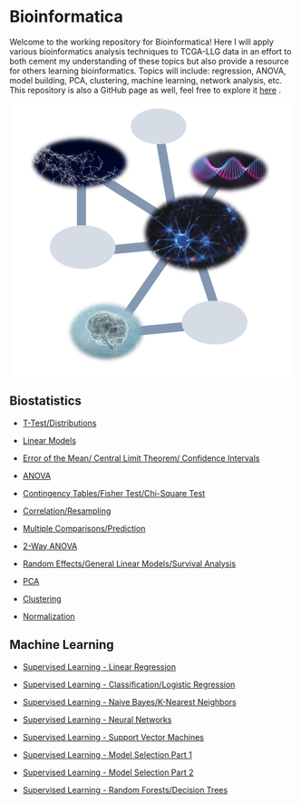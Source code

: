 
# Bioinformatica

Welcome to the working repository for Bioinformatica! Here I will apply various bioinformatics analysis techniques to TCGA-LLG data in an effort to both cement my understanding of these topics but also provide a resource for others learning bioinformatics. Topics will include: regression, ANOVA, model building, PCA, clustering, machine learning, network analysis, etc. This repository is also a GitHub page as well, feel free to explore it [here](https://bionomad.github.io/Bioinformatica/) . 

<p align="center">
    <img src="https://github.com/BioNomad/Bioinformatica/blob/main/images/info_graphic.PNG" width=, height=>
</p>

## Biostatistics 

* [T-Test/Distributions](https://github.com/BioNomad/Bioinformatica/blob/main/pages_you_can_read/ttest_distributions/ttest_distributions.md)

* [Linear Models](https://github.com/BioNomad/Bioinformatica/blob/main/pages_you_can_read/models/linear_model.md)

* [Error of the Mean/ Central Limit Theorem/ Confidence Intervals](https://github.com/BioNomad/Bioinformatica/blob/main/pages_you_can_read/error_clt_ci/error_clt_ci.md)

* [ANOVA](https://github.com/BioNomad/Bioinformatica/blob/main/pages_you_can_read/anova/anova.md)

* [Contingency Tables/Fisher Test/Chi-Square Test](https://github.com/BioNomad/Bioinformatica/blob/main/pages_you_can_read/ct_ft_ct/ct_ft_ct.md)

* [Correlation/Resampling](https://github.com/BioNomad/Bioinformatica/blob/main/pages_you_can_read/correlation_resampling/correlation_resampling.md)

* [Multiple Comparisons/Prediction](https://github.com/BioNomad/Bioinformatica/blob/main/pages_you_can_read/mc_pred/mc_pred.md)

* [2-Way ANOVA](https://github.com/BioNomad/Bioinformatica/blob/main/pages_you_can_read/2_anova/2_anova.md)

* [Random Effects/General Linear Models/Survival Analysis](https://github.com/BioNomad/Bioinformatica/blob/main/pages_you_can_read/re_glm_sur/re_glm_sur.md)

* [PCA](https://github.com/BioNomad/Bioinformatica/blob/main/pages_you_can_read/pca/pca.md)

* [Clustering](https://github.com/BioNomad/Bioinformatica/blob/main/pages_you_can_read/clustering/clustering.md)

* [Normalization](https://github.com/BioNomad/Bioinformatica/blob/main/pages_you_can_read/normalization/normalization.md)

## Machine Learning

* [Supervised Learning - Linear Regression](https://github.com/BioNomad/Bioinformatica/blob/main/pages_you_can_read/supervised_linear_reg/supervised_linear_reg.md)

* [Supervised Learning - Classification/Logistic Regression](https://github.com/BioNomad/Bioinformatica/blob/main/pages_you_can_read/supervised_class_log/supervised_class_log.md)

* [Supervised Learning - Naive Bayes/K-Nearest Neighbors](https://github.com/BioNomad/Bioinformatica/blob/main/pages_you_can_read/supervised_nb_kn/supervised_nb_kn.md)

* [Supervised Learning - Neural Networks](https://github.com/BioNomad/Bioinformatica/blob/main/pages_you_can_read/supervised_nn/supervised_nn.md)

* [Supervised Learning - Support Vector Machines](https://github.com/BioNomad/Bioinformatica/blob/main/pages_you_can_read/supervised_svm/supervised_svm.md)

* [Supervised Learning - Model Selection Part 1](https://github.com/BioNomad/Bioinformatica/blob/main/pages_you_can_read/supervised_ms_1/supervised_ms_1.md)

* [Supervised Learning - Model Selection Part 2](https://github.com/BioNomad/Bioinformatica/blob/main/pages_you_can_read/supervised_ms_2/supervised_ms_2.md)

* [Supervised Learning - Random Forests/Decision Trees](https://github.com/BioNomad/Bioinformatica/blob/main/pages_you_can_read/supervised_rf/supervised_rf.md)

